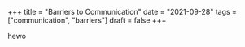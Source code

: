 +++
title = "Barriers to Communication"
date = "2021-09-28"
tags = ["communication", "barriers"]
draft = false
+++

hewo
